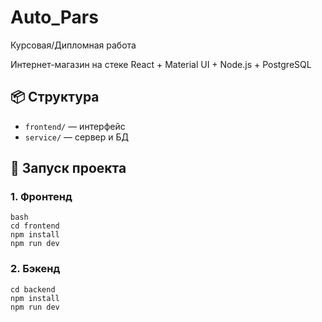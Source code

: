 # Auto_Pars
Курсовая/Дипломная работа

Интернет-магазин на стеке React + Material UI + Node.js + PostgreSQL

## 📦 Структура
- `frontend/` — интерфейс
- `service/` — сервер и БД

## 🚀 Запуск проекта

### 1. Фронтенд
```
bash
cd frontend
npm install
npm run dev
```

### 2. Бэкенд
```
cd backend
npm install
npm run dev
```